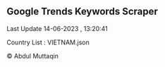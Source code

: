 

## Google Trends Keywords Scraper 
 
Last Update 14-06-2023 , 13:20:41

Country List :
VIETNAM.json



© Abdul Muttaqin 

